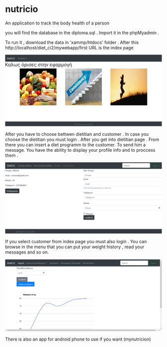 # nutricio
An application to track the body health of a person 

you will find the database in the diploma.sql . Import it in the phpMyadmin . 

To run it , download the data in 'xammp/htdocs' folder . After this http://localhost/diet_ci2/mywebapp/first URL is the index page


<img src = "assets/images/indexPage.png" width = "800">


After you have to choose bettwen dietitian and customer . In case you choose the dietitian you must login . After you get into dietitian page . From there you can insert a diet programm to the customer. To send him a message. You have the ability to display your profile info and to proccess them .



<img src = "assets/images/editProfile.png" width = "800">

If you select customer from index page you must also login . You can browse in the menu that you can put your weight history , read your messages and so on. 


<img src = "assets/images/userWeight.png" width = "800">

There is also an app for android phone to use if you want (mynutricion)
